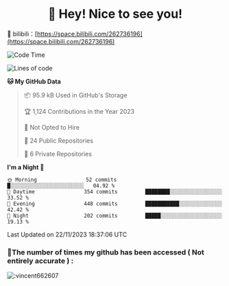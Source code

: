 <!--
### Hi there 👋

**vincent662607/vincent662607** is a ✨ _special_ ✨ repository because its `README.md` (this file) appears on your GitHub profile.

Here are some ideas to get you started:

- 🔭 I’m currently working on ...
- 🌱 I’m currently learning ...
- 👯 I’m looking to collaborate on ...
- 🤔 I’m looking for help with ...
- 💬 Ask me about ...
- 📫 How to reach me: ...
- 😄 Pronouns: ...
- ⚡ Fun fact: ...
-->

<h1 align="center">
	👋 Hey! Nice to see you!
</h1>

🥳 bilibili：[https://space.bilibili.com/262736196](https://space.bilibili.com/262736196)

<!--START_SECTION:waka-->
![Code Time](http://img.shields.io/badge/Code%20Time-245%20hrs%2016%20mins-blue)

![Lines of code](https://img.shields.io/badge/From%20Hello%20World%20I%27ve%20Written-429.4%20thousand%20lines%20of%20code-blue)

**🐱 My GitHub Data** 

> 📦 95.9 kB Used in GitHub's Storage 
 > 
> 🏆 1,124 Contributions in the Year 2023
 > 
> 🚫 Not Opted to Hire
 > 
> 📜 24 Public Repositories 
 > 
> 🔑 6 Private Repositories 
 > 
**I'm a Night 🦉** 

```text
🌞 Morning                52 commits          █░░░░░░░░░░░░░░░░░░░░░░░░   04.92 % 
🌆 Daytime                354 commits         ████████░░░░░░░░░░░░░░░░░   33.52 % 
🌃 Evening                448 commits         ███████████░░░░░░░░░░░░░░   42.42 % 
🌙 Night                  202 commits         █████░░░░░░░░░░░░░░░░░░░░   19.13 % 
```

 Last Updated on 22/11/2023 18:37:06 UTC
<!--END_SECTION:waka-->

### 📍The number of times my github has been accessed ( Not entirely accurate ) :

<img src="https://count.getloli.com/get/@:vincent662607?theme=rule34" alt=":vincent662607" />
